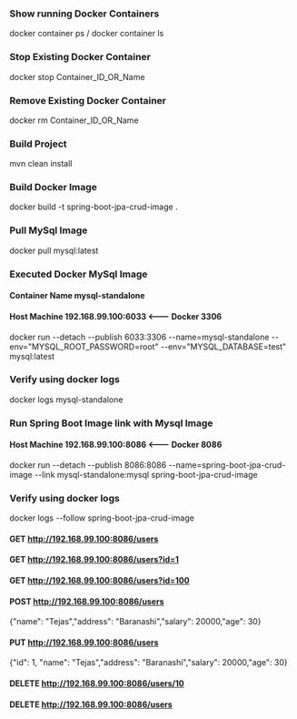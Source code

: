 ### Show running Docker Containers
docker container ps / docker container ls

### Stop Existing Docker Container
docker stop Container_ID_OR_Name

### Remove Existing Docker Container
docker rm Container_ID_OR_Name

### Build Project
mvn clean install

### Build Docker Image
docker build -t spring-boot-jpa-crud-image .

### Pull MySql Image
docker pull mysql:latest

### Executed Docker MySql Image 
#### Container Name mysql-standalone
#### Host Machine 192.168.99.100:6033 <--- Docker 3306
docker run --detach --publish 6033:3306 --name=mysql-standalone --env="MYSQL_ROOT_PASSWORD=root" --env="MYSQL_DATABASE=test" mysql:latest

### Verify using docker logs
docker logs mysql-standalone

### Run Spring Boot Image link with Mysql Image
#### Host Machine 192.168.99.100:8086 <--- Docker 8086
docker run --detach --publish 8086:8086 --name=spring-boot-jpa-crud-image --link mysql-standalone:mysql spring-boot-jpa-crud-image

### Verify using docker logs
docker logs --follow spring-boot-jpa-crud-image

#### GET http://192.168.99.100:8086/users
#### GET http://192.168.99.100:8086/users?id=1
#### GET http://192.168.99.100:8086/users?id=100
#### POST http://192.168.99.100:8086/users
{"name": "Tejas","address": "Baranashi","salary": 20000,"age": 30}
#### PUT http://192.168.99.100:8086/users
{"id": 1, "name": "Tejas","address": "Baranashi","salary": 20000,"age": 30}
#### DELETE http://192.168.99.100:8086/users/10
#### DELETE http://192.168.99.100:8086/users